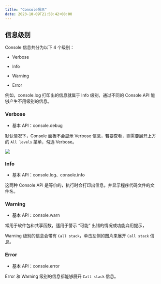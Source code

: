 ```yaml
---
title: "Console信息"
date: 2023-10-09T21:58:42+08:00
---
```


## 信息级别

Console 信息共分为以下 4 个级别：

- Verbose

- Info

- Warning

- Error

例如，console.log 打印出的信息就属于 Info 级别，通过不同的 Console API 能够产生不用级别的信息。

### Verbose

- 基本 API：console.debug

默认情况下，Console 面板不会显示 Verbose 信息，若要查看，则需要展开上方的 `All levels` 菜单，勾选 Verbose。

<img src="/img/70/01.png" />

### Info

- 基本 API：console.log、console.info

这两种 Console API 是等价的，执行时会打印出信息，并显示程序代码文件的文件名。

### Warning

- 基本 API：console.warn

常用于软件包和共享函数，适用于警示 “可能” 出错的情况或功能弃用提示，

Warning 级别的信息会带有 `Call stack`，单击左侧的图片来展开 `Call stack` 信息。

### Error

- 基本 API：console.error

Error 和 Warning 级别的信息都能够展开 `Call stack` 信息。
